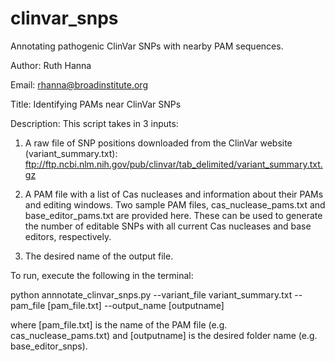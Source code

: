 # clinvar_snps
Annotating pathogenic ClinVar SNPs with nearby PAM sequences.

Author: Ruth Hanna

Email: rhanna@broadinstitute.org

Title: Identifying PAMs near ClinVar SNPs

Description: This script takes in 3 inputs:
1. A raw file of SNP positions downloaded from the ClinVar website (variant_summary.txt):
ftp://ftp.ncbi.nlm.nih.gov/pub/clinvar/tab_delimited/variant_summary.txt.gz

2. A PAM file with a list of Cas nucleases and information about their PAMs and editing windows.
Two sample PAM files, cas_nuclease_pams.txt and base_editor_pams.txt are provided here. These can be used to generate the number of editable SNPs with all current Cas nucleases and base editors, respectively.

3. The desired name of the output file.

To run, execute the following in the terminal:

python annnotate_clinvar_snps.py --variant_file variant_summary.txt --pam_file [pam_file.txt] --output_name [outputname]

where [pam_file.txt] is the name of the PAM file (e.g. cas_nuclease_pams.txt) and [outputname] is the desired folder name (e.g. base_editor_snps).

